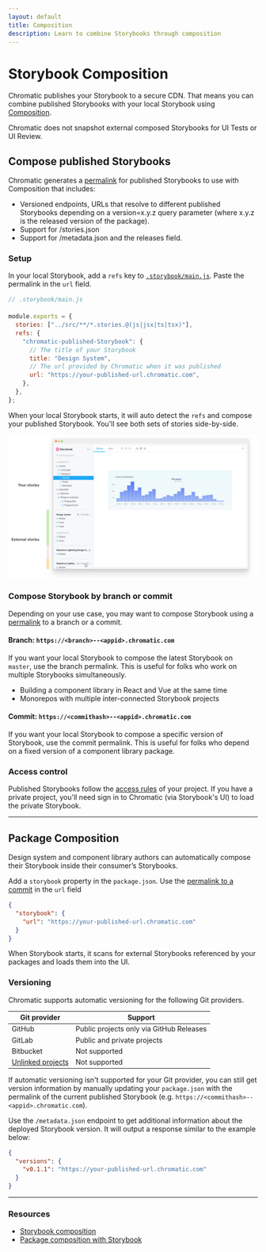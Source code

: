 ```yaml
---
layout: default
title: Composition
description: Learn to combine Storybooks through composition
---
```


# Storybook Composition

Chromatic publishes your Storybook to a secure CDN. That means you can combine published Storybooks with your local Storybook using [Composition](https://storybook.js.org/docs/react/workflows/storybook-composition).

<div class="aside">Chromatic does not snapshot external composed Storybooks for UI Tests or UI Review.</div>

## Compose published Storybooks

Chromatic generates a [permalink](permalinks) for published Storybooks to use with Composition that includes:

- Versioned endpoints, URLs that resolve to different published Storybooks depending on a version=x.y.z query parameter (where x.y.z is the released version of the package).
- Support for /stories.json
- Support for /metadata.json and the releases field.

### Setup

In your local Storybook, add a `refs` key to [`.storybook/main.js`](https://storybook.js.org/docs/react/configure/overview#configure-story-rendering). Paste the permalink in the `url` field.

```js
// .storybook/main.js

module.exports = {
  stories: ["../src/**/*.stories.@(js|jsx|ts|tsx)"],
  refs: {
    "chromatic-published-Storybook": {
      // The title of your Storybook
      title: "Design System",
      // The url provided by Chromatic when it was published
      url: "https://your-published-url.chromatic.com",
    },
  },
};
```

When your local Storybook starts, it will auto detect the `refs` and compose your published Storybook. You'll see both sets of stories side-by-side.

![Multiple Storybooks combined through composition](img/reference-external-storybooks-composition.jpg)

### Compose Storybook by branch or commit

Depending on your use case, you may want to compose Storybook using a [permalink](permalinks) to a branch or a commit.

#### Branch: `https://<branch>--<appid>.chromatic.com`

If you want your local Storybook to compose the latest Storybook on `master`, use the branch permalink. This is useful for folks who work on multiple Storybooks simultaneously.

- Building a component library in React and Vue at the same time
- Monorepos with multiple inter-connected Storybook projects

#### Commit: `https://<commithash>--<appid>.chromatic.com`

If you want your local Storybook to compose a specific version of Storybook, use the commit permalink. This is useful for folks who depend on a fixed version of a component library package.

### Access control

Published Storybooks follow the [access rules](access) of your project. If you have a private project, you'll need sign in to Chromatic (via Storybook's UI) to load the private Storybook.

---

## Package Composition

Design system and component library authors can automatically compose their Storybook inside their consumer’s Storybooks.

Add a `storybook` property in the `package.json`. Use the [permalink to a commit](#compose-storybook-by-branch-or-commit) in the `url` field

```json
{
  "storybook": {
    "url": "https://your-published-url.chromatic.com"
  }
}
```

When Storybook starts, it scans for external Storybooks referenced by your packages and loads them into the UI.

### Versioning

Chromatic supports automatic versioning for the following Git providers.

| Git provider                                  | Support                                  |
| --------------------------------------------- | ---------------------------------------- |
| GitHub                                        | Public projects only via GitHub Releases |
| GitLab                                        | Public and private projects              |
| Bitbucket                                     | Not supported                            |
| [Unlinked projects](access#unlinked-projects) | Not supported                            |

If automatic versioning isn't supported for your Git provider, you can still get version information by manually updating your `package.json` with the permalink of the current published Storybook (e.g. `https://<commithash>--<appid>.chromatic.com`).

Use the `/metadata.json` endpoint to get additional information about the deployed Storybook version. It will output a response similar to the example below:

```json
{
  "versions": {
    "v0.1.1": "https://your-published-url.chromatic.com"
  }
}
```

---

### Resources

- [Storybook composition](https://storybook.js.org/docs/react/workflows/storybook-composition)
- [Package composition with Storybook](https://storybook.js.org/docs/react/workflows/package-composition)
